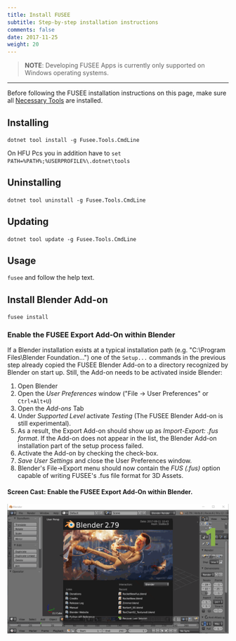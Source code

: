```yaml
---
title: Install FUSEE
subtitle: Step-by-step installation instructions
comments: false
date: 2017-11-25
weight: 20
---
```


>  **NOTE**: Developing FUSEE Apps is currently only supported on Windows operating systems.

-------------

Before following the FUSEE installation instructions on this page, make sure all
[Necessary Tools](../necessary-tools/) are installed.

## Installing

`dotnet tool install -g Fusee.Tools.CmdLine`

On HFU Pcs you in addition have to `set PATH=%PATH%;%USERPROFILE%\.dotnet\tools`

## Uninstalling

`dotnet tool uninstall -g Fusee.Tools.CmdLine`

## Updating

`dotnet tool update -g Fusee.Tools.CmdLine`

## Usage

`fusee` and follow the help text.

## Install Blender Add-on

`fusee install` 

### Enable the FUSEE Export Add-On within Blender

If a Blender installation exists at a typical installation path (e.g. "C:\Program Files\Blender Foundation\...")
one of the `Setup...` commands in the previous step already copied the FUSEE Blender Add-on to a directory recognized
by Blender on start up. Still, the Add-on needs to be activated inside Blender:

1. Open Blender
1. Open the _User Preferences_ window ("File &rarr; User Preferences" or `Ctrl+Alt+U`)
1. Open the _Add-ons_ Tab
1. Under _Supported Level_ activate _Testing_ (The FUSEE Blender Add-on is still experimental).
1. As a result, the Export Add-on should show up as _Import-Export: .fus format_. 
   If the Add-on does not appear in the list, the Blender Add-on installation part of the setup process 
   failed. 
1. Activate the Add-on by checking the check-box.
1. _Save User Settings_ and close the User Preferences window.
1. Blender's File->Export menu should now contain the _FUS (.fus)_ option capable of writing
  FUSEE's .fus file format for 3D Assets.

#### Screen Cast: Enable the FUSEE Export Add-On within Blender.
![Enable FUSEE Blender Add-On](images/enableblenderaddon.gif)



